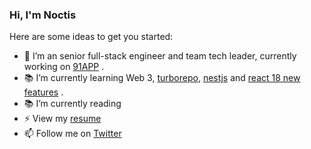 ### Hi, I'm Noctis 

Here are some ideas to get you started:
- 🔭 I’m an senior full-stack engineer and team tech leader, currently working on [91APP](https://www.91app.com/) .
- 📚 I’m currently learning Web 3, [turborepo](https://turborepo.org/), [nestjs](https://github.com/nestjs/nest) and [react 18 new features](https://reactjs.org/blog/2022/03/29/react-v18.html) .
- 📚 I’m currently reading 
- ⚡ View my [resume](https://noctis-resume.vercel.app)
- 📫 Follow me on [Twitter](https://twitter.com/HsuNoctis)
